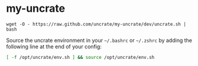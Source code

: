 # my-uncrate

`wget -O - https://raw.github.com/uncrate/my-uncrate/dev/uncrate.sh | bash`

Source the uncrate environment in your `~/.bashrc` or `~/.zshrc` by adding the following line at the end of your config:

```sh
[ -f /opt/uncrate/env.sh ] && source /opt/uncrate/env.sh
```